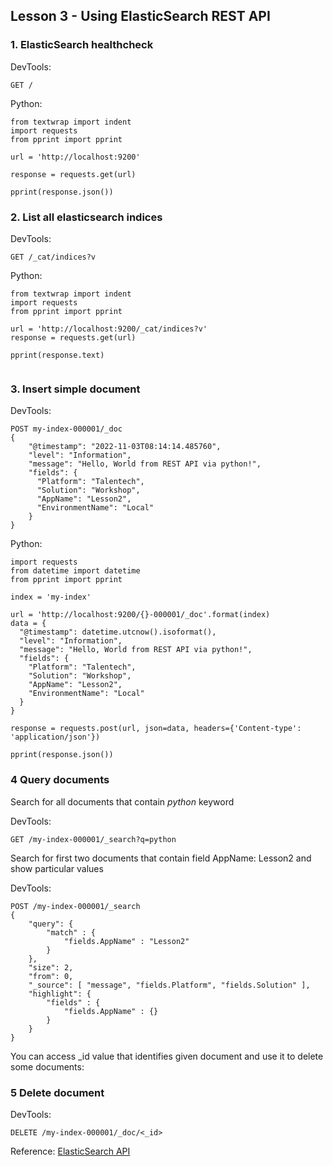 ## Lesson 3 - Using ElasticSearch REST API

### 1. ElasticSearch healthcheck

DevTools:
```
GET /
```

Python:
```
from textwrap import indent
import requests
from pprint import pprint

url = 'http://localhost:9200'

response = requests.get(url)

pprint(response.json())

```

### 2. List all elasticsearch indices

DevTools:
```
GET /_cat/indices?v
```

Python:
```
from textwrap import indent
import requests
from pprint import pprint

url = 'http://localhost:9200/_cat/indices?v'
response = requests.get(url)

pprint(response.text)


```

### 3. Insert simple document

DevTools:
```
POST my-index-000001/_doc
{
    "@timestamp": "2022-11-03T08:14:14.485760",
    "level": "Information",
    "message": "Hello, World from REST API via python!",
    "fields": {
      "Platform": "Talentech",
      "Solution": "Workshop",
      "AppName": "Lesson2",
      "EnvironmentName": "Local"
    }
}
```

Python:
```
import requests
from datetime import datetime
from pprint import pprint

index = 'my-index'

url = 'http://localhost:9200/{}-000001/_doc'.format(index)
data = {
  "@timestamp": datetime.utcnow().isoformat(),
  "level": "Information",
  "message": "Hello, World from REST API via python!",
  "fields": {
    "Platform": "Talentech",
    "Solution": "Workshop",
    "AppName": "Lesson2",
    "EnvironmentName": "Local"
  }
}

response = requests.post(url, json=data, headers={'Content-type': 'application/json'})

pprint(response.json())

```

### 4 Query documents

Search for all documents that contain *python* keyword 

DevTools:
```
GET /my-index-000001/_search?q=python
```

Search for first two documents that contain field AppName: Lesson2 and show particular values

DevTools:
```
POST /my-index-000001/_search
{
    "query": {
        "match" : {
            "fields.AppName" : "Lesson2"
        }
    },
    "size": 2,
    "from": 0,
    "_source": [ "message", "fields.Platform", "fields.Solution" ],
    "highlight": {
        "fields" : {
            "fields.AppName" : {}
        }
    }
}

```

You can access _id value that identifies given document and use it to delete some documents:

### 5 Delete document

DevTools:
```
DELETE /my-index-000001/_doc/<_id>
```

Reference: [ElasticSearch API](https://www.elastic.co/guide/en/elasticsearch/reference/7.17/docs.html)

